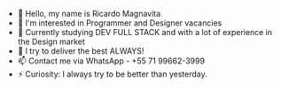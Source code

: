 - 👋 Hello, my name is Ricardo Magnavita
- 👀 I'm interested in Programmer and Designer vacancies
- 🌱 Currently studying DEV FULL STACK and with a lot of experience in the Design market
- 💞️ I try to deliver the best ALWAYS!
- 📫 Contact me via WhatsApp - +55 71 99662-3999
- ⚡ Curiosity: I always try to be better than yesterday.
